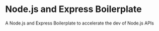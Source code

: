 # Node.js and Express Boilerplate

A Node.js and Express Boilerplate to accelerate the dev of Node.js APIs
